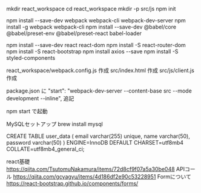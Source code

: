 mkdir react_workspace
cd react_workspace
mkdir -p src/js
npm init

npm install --save-dev webpack webpack-cli webpack-dev-server
npm install -g webpack webpack-cli
npm install --save-dev @babel/core @babel/preset-env @babel/preset-react babel-loader

npm install --save-dev react react-dom
npm install -S react-router-dom
npm install -S react-bootstrap
npm install axios --save
npm install -S styled-components

react_workspace/webpack.config.js 作成
src/index.html 作成
src/js/client.js 作成

package.json に "start": "webpack-dev-server --content-base src --mode development --inline", 追記

npm start で起動



MySQLセットアップ
brew install mysql

CREATE TABLE user_data (
    email varchar(255) unique,
    name varchar(50),
    password varchar(50)
) ENGINE=InnoDB DEFAULT CHARSET=utf8mb4 COLLATE=utf8mb4_general_ci;


react基礎
https://qiita.com/TsutomuNakamura/items/72d8cf9f07a5a30be048
APIコール
https://qiita.com/gcyagyu/items/4d186df2e90c53228951
Formについて
https://react-bootstrap.github.io/components/forms/